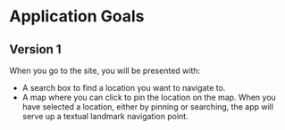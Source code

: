 Application Goals
======

## Version 1
When you go to the site, you will be presented with:
* A search box to find a location you want to navigate to.
* A map where you can click to pin the location on the map.
When you have selected a location, either by pinning or searching, the app will serve up a textual landmark navigation point.
